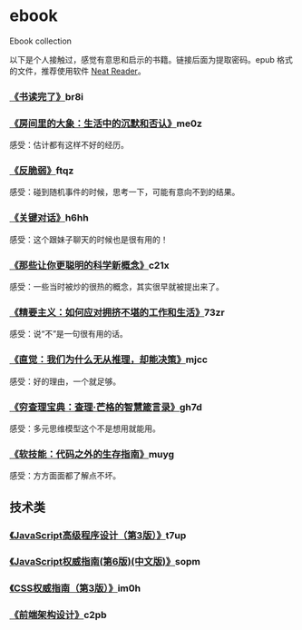 # ebook
Ebook collection

以下是个人接触过，感觉有意思和启示的书籍。链接后面为提取密码。epub 格式的文件，推荐使用软件 [Neat Reader](https://www.neat-reader.cn/)。

### [《书读完了》](https://pan.baidu.com/s/17HszppCH5RA8XT201PFqlg)br8i

### [《房间里的大象：生活中的沉默和否认》](https://pan.baidu.com/s/1oIdBH1ciWoHqeUl1qLtVeA)me0z
感受：估计都有这样不好的经历。

### [《反脆弱》](https://pan.baidu.com/s/1p7cfRyHuW6-KqIYiq49QVA)ftqz
感受：碰到随机事件的时候，思考一下，可能有意向不到的结果。

### [《关键对话》](https://pan.baidu.com/s/1KHMhHY9rMkv7bvg-P4goIA)h6hh
感受：这个跟妹子聊天的时候也是很有用的！

### [《那些让你更聪明的科学新概念》](https://pan.baidu.com/s/1rSldmVY8-si3qcC5eW4YnQ)c21x
感受：一些当时被炒的很热的概念，其实很早就被提出来了。

### [《精要主义：如何应对拥挤不堪的工作和生活》](https://pan.baidu.com/s/1KzL-dyLp-4LseQPgeWTb0Q)73zr
感受：说“不”是一句很有用的话。

### [《直觉：我们为什么无从推理，却能决策》](https://pan.baidu.com/s/160AjnmuPmbPgzUZbsy_idw)mjcc
感受：好的理由，一个就足够。

### [《穷查理宝典：查理·芒格的智慧箴言录》](https://pan.baidu.com/s/1mO8i5b73R-CZdC6gPbuo0Q)gh7d
感受：多元思维模型这个不是想用就能用。

### [《软技能：代码之外的生存指南》](https://pan.baidu.com/s/1Gf6GKoYovhhc49gSMeTT6w)muyg
感受：方方面面都了解点不坏。

## 技术类
### [《JavaScript高级程序设计（第3版）》](https://pan.baidu.com/s/1cOim1y2IePyW5YlGqNOfVw)t7up

### [《JavaScript权威指南(第6版)(中文版)》](https://pan.baidu.com/s/1J7_BQfrMIyKESVq0q73e-w)sopm

### [《CSS权威指南（第3版）》](https://pan.baidu.com/s/1w4IU8a9pfFAwwrLPjMbLGA)im0h

### [《前端架构设计》](https://pan.baidu.com/s/1mf5g2q_ScUotsEl3dDzuhg)c2pb